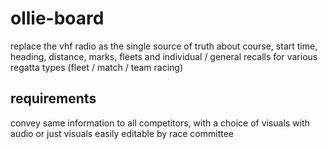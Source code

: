 # ollie-board
replace the vhf radio as the single source of truth about course, start time, heading, distance, marks, fleets and individual / general recalls for various regatta types (fleet / match / team racing)

## requirements

convey same information to all competitors, with a choice of visuals with audio or just visuals
easily editable by race committee
